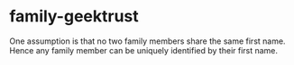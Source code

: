 # family-geektrust
One assumption is that no two family members share the same first name. Hence any family member can be uniquely identified by their first name. 
